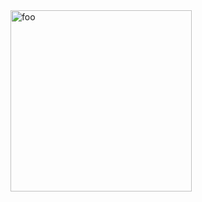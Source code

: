 <img width="290" height="290" alt="foo" src="https://github.com/user-attachments/assets/589d4d64-0fb1-4680-ae40-8c17c4c78e9e" />
